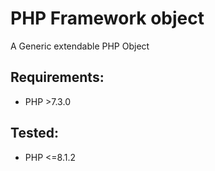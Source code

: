 # PHP Framework object

  A Generic extendable PHP Object


## Requirements:

* PHP >7.3.0

## Tested:
* PHP <=8.1.2
